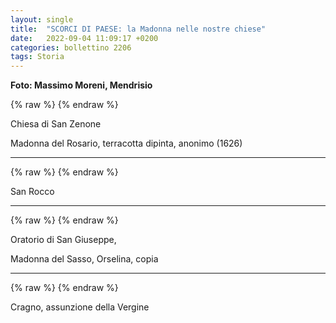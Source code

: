 ```yaml
---
layout: single
title:  "SCORCI DI PAESE: la Madonna nelle nostre chiese"
date:   2022-09-04 11:09:17 +0200
categories: bollettino 2206
tags: Storia
---
```


**Foto: Massimo Moreni, Mendrisio**

{% raw %}<img class="full"
     src="/assets/images/bollettino2206/madonna_rosario.jpg"
     alt="">
{% endraw %}



Chiesa di San Zenone                     

Madonna del Rosario, terracotta dipinta, anonimo (1626)


---

{% raw %}<img class="full"
     src="/assets/images/bollettino2206/madonna_s_rocco.jpg"
     alt="">
{% endraw %}


San Rocco

---

{% raw %}<img class="full"
     src="/assets/images/bollettino2206/madonna_sasso.jpg"
     alt="">
{% endraw %}



Oratorio di San Giuseppe,                    

Madonna del Sasso, Orselina, copia

---

{% raw %}<img class="full"
     src="/assets/images/bollettino2206/madonna_cragno.jpg"
     alt="">
{% endraw %}



Cragno, assunzione della Vergine




